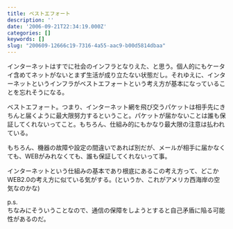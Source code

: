 ```yaml
---
title: ベストエフォート
description: ''
date: '2006-09-21T22:34:19.000Z'
categories: []
keywords: []
slug: "200609-12666c19-7316-4a55-aac9-b00d5814dbaa"
---
```

インターネットはすでに社会のインフラとなりえた、と思う。個人的にもケータイ含めてネットがないとまず生活が成り立たない状態だし。それゆえに、インターネットというインフラがベストエフォートという考え方が基本になっていることを忘れそうになる。

ベストエフォート。つまり、インターネット網を飛び交うパケットは相手先にきちんと届くように最大限努力するということ。パケットが届かないことは誰も保証してくれないってこと。もちろん、仕組み的にもかなり最大限の注意は払われている。

もちろん、機器の故障や設定の間違いであれば別だが、メールが相手に届かなくても、WEBがみれなくても、誰も保証してくれないって事。

インターネットという仕組みの基本であり根底にあるこの考え方って、どこかWEB2.0の考え方に似ている気がする。(というか、これがアメリカ西海岸の空気なのかな)

p.s.  
ちなみにそういうことなので、通信の保障をしようとすると自己矛盾に陥る可能性があるのだ。